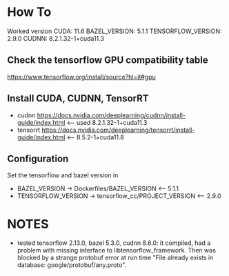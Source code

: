 # How To 

Worked version 
CUDA: 11.6
BAZEL_VERSION: 5.1.1 
TENSORFLOW_VERSION: 2.9.0
CUDNN: 8.2.1.32-1+cuda11.3

## Check the tensorflow GPU compatibility table 

https://www.tensorflow.org/install/source?hl=it#gpu


## Install CUDA, CUDNN, TensorRT 

* cudnn  https://docs.nvidia.com/deeplearning/cudnn/install-guide/index.html    <-- used 8.2.1.32-1+cuda11.3
* tensorrt https://docs.nvidia.com/deeplearning/tensorrt/install-guide/index.html  <--  8.5.2-1+cuda11.8 

## Configuration

Set the tensorflow and bazel version in 
* BAZEL_VERSION -> Dockerfiles/BAZEL_VERSION    <-- 5.1.1 
* TENSORFLOW_VERSION -> tensorflow_cc/PROJECT_VERSION <-- 2.9.0


# NOTES 

* tested tensorflow 2.13.0, bazel 5.3.0, cudnn 8.6.0: it compiled, had a problem with missing interface to libtensorflow_framework. Then was blocked by a strange protobuf error at run time "File already exists in database: google/protobuf/any.proto". 

